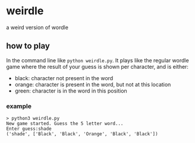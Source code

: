 # weirdle
a weird version of wordle

## how to play
In the command line like `python weirdle.py`. It plays like the regular wordle game where the result of your guess is shown per character, and is either:
 - black: character not present in the word
 - orange: character is present in the word, but not at this location
 - green: character is in the word in this position

### example
```
> python3 weirdle.py
New game started. Guess the 5 letter word...
Enter guess:shade
('shade', ['Black', 'Black', 'Orange', 'Black', 'Black'])
```
